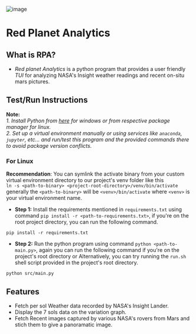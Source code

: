 ![image](https://github.com/user-attachments/assets/25445aef-ae68-48de-bbde-1ff6c406b186)


# Red Planet Analytics
## What is RPA?
* _Red planet Analytics_ is a python program that provides a user friendly *TUI* for analyzing NASA's Insight weather readings and recent on-situ mars pictures.

## Test/Run Instructions
**Note:** <br>
_1. Install Python from [here](python.org) for windows or from respective package manager for linux._ <br>
_2. Set up a virtual environment manually or using services like `anaconda`, `jupyter`, etc... and run/test this program and the provided commands there to avoid package version conflicts._

### For Linux

**Recommendation**: You can symlink the activate binary from your custom virtual environment directory to our project's venv folder like this <br>
```ln -s <path-to-binary> <project-root-directory>/venv/bin/activate``` <br>
generally the `<path-to-binary>` will be `<venv>/bin/activate` where `<venv>` is your virtual environment name. 

* **Step 1:** Install the requirements mentioned in `requirements.txt` using command `pip install -r <path-to-requirements.txt>`, if you're on the root project directory, you can run the following command. <br>
```
pip install -r requirements.txt
```

* **Step 2:** Run the python program using command `python <path-to-main.py>`, again you can run the following command if you're on the project's root directory or Alternatively, you can try running the `run.sh` shell script provided in the project's root directory.
```
python src/main.py
```    

## Features
* Fetch per sol Weather data recorded by NASA's Insight Lander.
* Display the 7 sols data on the variation graph.
* Fetch Recent images captured by various NASA's rovers from Mars and stich them to give a panoramatic image.
